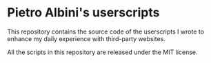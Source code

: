 # Pietro Albini's userscripts

This repository contains the source code of the userscripts I wrote to
enhance my daily experience with third-party websites.

All the scripts in this repository are released under the MIT license.
